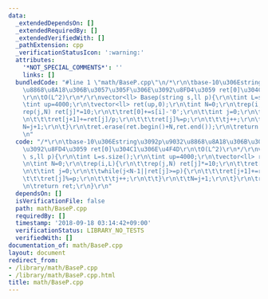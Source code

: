 ```yaml
---
data:
  _extendedDependsOn: []
  _extendedRequiredBy: []
  _extendedVerifiedWith: []
  _pathExtension: cpp
  _verificationStatusIcon: ':warning:'
  attributes:
    '*NOT_SPECIAL_COMMENTS*': ''
    links: []
  bundledCode: "#line 1 \"math/BaseP.cpp\"\n/*\r\n\tbase-10\u306Estring\u3092p\u9032\
    \u8868\u8A18\u306B\u3057\u305F\u306E\u3092\u8FD4\u3059 ret[0]\u304C1\u306E\u4F4D\
    \r\n\tO(L^2)\r\n*/\r\nvector<ll> Basep(string s,ll p){\r\n\tint L=s.size();\r\n\
    \tint up=4000;\r\n\tvector<ll> ret(up,0);\r\n\tint N=0;\r\n\trep(i,L){\r\n\t\t\
    rep(j,N) ret[j]*=10;\r\n\t\tret[0]+=s[i]-'0';\r\n\t\tint j=0;\r\n\t\twhile(j<N-1||ret[j]>=p){\r\
    \n\t\t\tret[j+1]+=ret[j]/p;\r\n\t\t\tret[j]%=p;\r\n\t\t\tj++;\r\n\t\t}\r\n\t\t\
    N=j+1;\r\n\t}\r\n\tret.erase(ret.begin()+N,ret.end());\r\n\treturn ret;\r\n}\r\
    \n"
  code: "/*\r\n\tbase-10\u306Estring\u3092p\u9032\u8868\u8A18\u306B\u3057\u305F\u306E\
    \u3092\u8FD4\u3059 ret[0]\u304C1\u306E\u4F4D\r\n\tO(L^2)\r\n*/\r\nvector<ll> Basep(string\
    \ s,ll p){\r\n\tint L=s.size();\r\n\tint up=4000;\r\n\tvector<ll> ret(up,0);\r\
    \n\tint N=0;\r\n\trep(i,L){\r\n\t\trep(j,N) ret[j]*=10;\r\n\t\tret[0]+=s[i]-'0';\r\
    \n\t\tint j=0;\r\n\t\twhile(j<N-1||ret[j]>=p){\r\n\t\t\tret[j+1]+=ret[j]/p;\r\n\
    \t\t\tret[j]%=p;\r\n\t\t\tj++;\r\n\t\t}\r\n\t\tN=j+1;\r\n\t}\r\n\tret.erase(ret.begin()+N,ret.end());\r\
    \n\treturn ret;\r\n}\r\n"
  dependsOn: []
  isVerificationFile: false
  path: math/BaseP.cpp
  requiredBy: []
  timestamp: '2018-09-18 03:14:42+09:00'
  verificationStatus: LIBRARY_NO_TESTS
  verifiedWith: []
documentation_of: math/BaseP.cpp
layout: document
redirect_from:
- /library/math/BaseP.cpp
- /library/math/BaseP.cpp.html
title: math/BaseP.cpp
---
```

